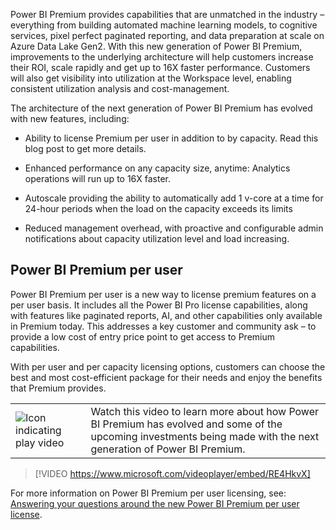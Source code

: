 Power BI Premium provides capabilities that are unmatched in the industry – everything from building automated machine learning models, to cognitive services, pixel perfect paginated reporting, and data preparation at scale on Azure Data Lake Gen2. With this new generation of Power BI Premium, improvements to the underlying architecture will help customers increase their ROI, scale rapidly and get up to 16X faster performance. Customers will also get visibility into utilization at the Workspace level, enabling consistent utilization analysis and cost-management.

The architecture of the next generation of Power BI Premium has evolved with new features, including:

- Ability to license Premium per user in addition to by capacity. Read this blog post to get more details.

- Enhanced performance on any capacity size, anytime: Analytics operations will run up to 16X faster.

- Autoscale providing the ability to automatically add 1 v-core at a time for 24-hour periods when the load on the capacity exceeds its limits

- Reduced management overhead, with proactive and configurable admin notifications about capacity utilization level and load increasing.

## Power BI Premium per user

Power BI Premium per user is a new way to license premium features on a per user basis. It includes all the Power BI Pro license capabilities, along with features like paginated reports, AI, and other capabilities only available in Premium today. This addresses a key customer and community ask – to provide a low cost of entry price point to get access to Premium capabilities.

With per user and per capacity licensing options, customers can choose the best and most cost-efficient package for their needs and enjoy the benefits that Premium provides.

|||
| :--- | :--- |
| ![Icon indicating play video](../media/video_icon.png)| Watch this video to learn more about how Power BI Premium has evolved and some of the upcoming investments being made with the next generation of Power BI Premium.|

>[!VIDEO https://www.microsoft.com/videoplayer/embed/RE4HkvX]

For more information on Power BI Premium per user licensing, see: [Answering your questions around the new Power BI Premium per user license](https://powerbi.microsoft.com/blog/answering-your-questions-around-the-new-power-bi-premium-per-user-license/).

